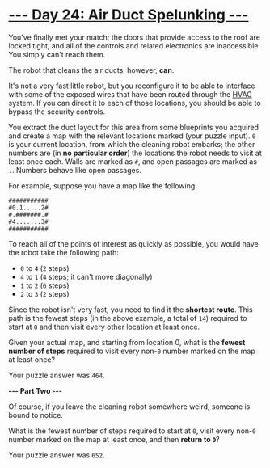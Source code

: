 # [--- Day 24: Air Duct Spelunking ---](http://adventofcode.com/2016/day/24)

You've finally met your match; the doors that provide access to the roof are locked tight, and all of the controls and related electronics are inaccessible. You simply can't reach them.

The robot that cleans the air ducts, however, **can**.

It's not a very fast little robot, but you reconfigure it to be able to interface with some of the exposed wires that have been routed through the [HVAC](https://en.wikipedia.org/wiki/HVAC) system. If you can direct it to each of those locations, you should be able to bypass the security controls.

You extract the duct layout for this area from some blueprints you acquired and create a map with the relevant locations marked (your puzzle input). ``0`` is your current location, from which the cleaning robot embarks; the other numbers are (in **no particular order**) the locations the robot needs to visit at least once each. Walls are marked as ``#``, and open passages are marked as ``.``. Numbers behave like open passages.

For example, suppose you have a map like the following:
```
###########
#0.1.....2#
#.#######.#
#4.......3#
###########
```
To reach all of the points of interest as quickly as possible, you would have the robot take the following path:

- ``0`` to ``4`` (``2`` steps)
- ``4`` to ``1`` (``4`` steps; it can't move diagonally)
- ``1`` to ``2`` (``6`` steps)
- ``2`` to ``3`` (``2`` steps)  

Since the robot isn't very fast, you need to find it the **shortest route**. This path is the fewest steps (in the above example, a total of ``14``) required to start at ``0`` and then visit every other location at least once.

Given your actual map, and starting from location 0, what is the **fewest number of steps** required to visit every non-``0`` number marked on the map at least once?

Your puzzle answer was ``464``.

**--- Part Two ---**

Of course, if you leave the cleaning robot somewhere weird, someone is bound to notice.

What is the fewest number of steps required to start at ``0``, visit every non-``0`` number marked on the map at least once, and then **return to ``0``**?

Your puzzle answer was ``652``.

